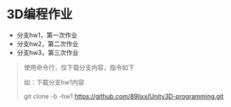 #  3D编程作业

- 分支hw1，第一次作业
- 分支hw2，第二次作业
- 分支hw3，第三次作业





> 使用命令行，仅下载分支内容，指令如下
>
> 如：下载分支hw1内容
>
> git clone -b -hw1 https://github.com/89lixx/Unity3D-programming.git

